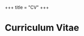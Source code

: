 +++
title = "CV"
+++

# Curriculum Vitae

<object data="/assets/CV-15-July-2024_FINAL.pdf" width="1000" height="1000" type='application/pdf'></object>
